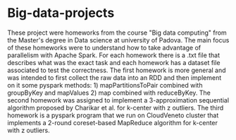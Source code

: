 # Big-data-projects
These project were homeworks from the course "Big data computing" from the Master's degree in Data science at university of Padova. The main focus of these homeworks were to understand how to take advantage of parallelism with Apache Spark. For each homework there is a .txt file that describes what was the exact task and each homework has a dataset file associated to test the correctness. The first homework is more general and was intended to first collect the raw data into an RDD and then implement on it some pyspark methods: 1) mapPartitionsToPair combined with groupByKey and mapValues 2) map combined with reduceByKey.
The second homework was assigned to implement a 3-approximation sequential algorithm proposed by Charikar et al. for k-center with z outliers.
The third homework is a pyspark program that we run on CloudVeneto cluster that implements a 2-round coreset-based MapReduce algorithm for k-center with z outliers. 
